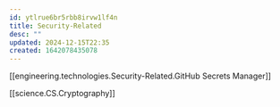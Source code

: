 ```yaml
---
id: ytlrue6br5rbb8irvw1lf4n
title: Security-Related
desc: ""
updated: 2024-12-15T22:35
created: 1642078435078
---
```


[[engineering.technologies.Security-Related.GitHub Secrets Manager]]


[[science.CS.Cryptography]]
